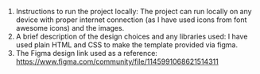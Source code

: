 1. Instructions to run the project locally:
   The project can run locally on any device with proper internet connection (as I have used icons from font awesome icons) and the images.
2. A brief description of the design choices and any libraries used:
   I have used plain HTML and CSS to make the template provided via figma.
3. The Figma design link used as a reference:
   https://www.figma.com/community/file/1145991068621514311
